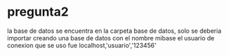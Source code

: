 # pregunta2
la base de datos se encuentra en la carpeta base de datos, solo se deberia importar creando una base de datos con el nombre mibase el usuario de conexion que se uso fue localhost,'usuario','123456'
